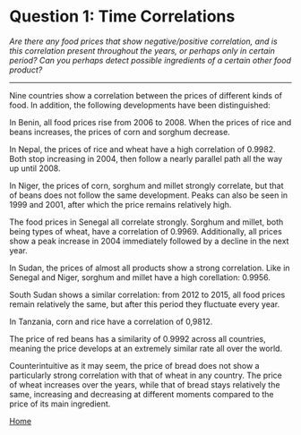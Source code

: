 # Question 1: Time Correlations
*Are there any food prices that show negative/positive correlation, and is this correlation present throughout the years, or perhaps only in certain period? Can you perhaps detect possible ingredients of a certain other food product?*

<hr>

Nine countries show a correlation between the prices of different kinds of food. In addition, the following developments have been distinguished:

<!-- Benin graph -->

In Benin, all food prices rise from 2006 to 2008. When the prices of rice and beans increases, the prices of corn and sorghum decrease.

<!-- Nepal graph -->
In Nepal, the prices of rice and wheat have a high correlation of 0.9982. Both stop increasing in 2004, then follow a nearly parallel path all the way up until 2008.

<!-- Niger graph -->
In Niger, the prices of corn, sorghum and millet strongly correlate, but that of beans does not follow the same development. Peaks can also be seen in 1999 and 2001, after which the price remains relatively high.

<!-- Senegal graph -->

The food prices in Senegal all correlate strongly. Sorghum and millet, both being types of wheat, have a correlation of 0.9969. Additionally, all prices show a peak increase in 2004 immediately followed by a decline in the next year.

<!-- Sudan graph -->

In Sudan, the prices of almost all products show a strong correlation. Like in Senegal and Niger, sorghum and millet have a high corellation: 0.9956.

<!-- South Sudan graph -->

South Sudan shows a similar correlation: from 2012 to 2015, all food prices remain relatively the same, but after this period they fluctuate every year.

<!-- Tanzania graph -->

In Tanzania, corn and rice have a correlation of 0,9812.

<!-- Red beans graph -->

The price of red beans has a similarity of 0.9992 across all countries, meaning the price develops at an extremely similar rate all over the world.

<!-- Graphs: wheat AND bread -->

Counterintuitive as it may seem, the price of bread does not show a particularly strong correlation with that of wheat in any country. The price of wheat increases over the years, while that of bread stays relatively the same, increasing and decreasing at different moments compared to the price of its main ingredient.

<a href="/DAV/dashboard">Home</a>
